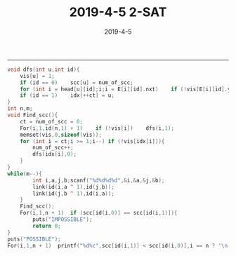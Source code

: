 ﻿---
layout: post
title: 2019-4-5 2-SAT

date: 2019-4-5
categories: blog
tags: [2-SAT,2-SAT]
description: 2-SAT
---

---------------------

```c++
void dfs(int u,int id){
	vis[u] = 1;
	if (id == 0)	scc[u] = num_of_scc;
	for (int i = head[u][id];i;i = E[i][id].nxt)	if (!vis[E[i][id].y])	dfs(E[i][id].y,id);
	if (id == 1)	idx[++ct] = u;
}
int n,m;
void Find_scc(){
	ct = num_of_scc = 0;
	For(i,1,id(n,1) + 1)	if (!vis[i])	dfs(i,1);
	memset(vis,0,sizeof(vis)); 
	for (int i = ct;i >= 1;i--)	if (!vis[idx[i]]){
		num_of_scc++;
		dfs(idx[i],0);
	}
}
while(m--){
		int i,a,j,b;scanf("%d%d%d%d",&i,&a,&j,&b);
		link(id(i,a ^ 1),id(j,b));
		link(id(j,b ^ 1),id(i,a));
	}
	Find_scc();
	For(i,1,n + 1)	if (scc[id(i,0)] == scc[id(i,1)]){
		puts("IMPOSSIBLE");
		return 0;
}
puts("POSSIBLE");
For(i,1,n + 1)	printf("%d%c",scc[id(i,1)] < scc[id(i,0)],i == n ? '\n' :' ');
```